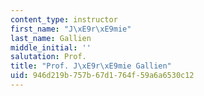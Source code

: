 ```yaml
---
content_type: instructor
first_name: "J\xE9r\xE9mie"
last_name: Gallien
middle_initial: ''
salutation: Prof.
title: "Prof. J\xE9r\xE9mie Gallien"
uid: 946d219b-757b-67d1-764f-59a6a6530c12
---
```

